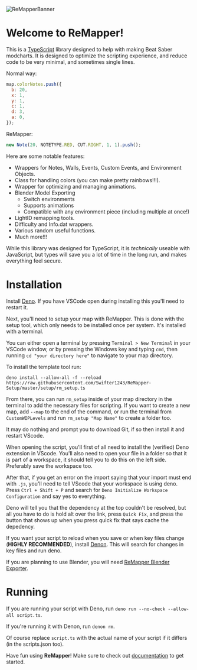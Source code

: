 ![ReMapperBanner](https://user-images.githubusercontent.com/86539501/184691427-0e8853fc-878a-4c0b-b976-970f7dac8818.png)

# Welcome to ReMapper!

This is a [TypeScript](https://www.typescriptlang.org/) library designed to help
with making Beat Saber modcharts. It is designed to optimize the scripting
experience, and reduce code to be very minimal, and sometimes single lines.

Normal way:

```js
map.colorNotes.push({
  b: 20,
  x: 1,
  y: 1,
  c: 1,
  d: 3,
  a: 0,
});
```

ReMapper:

```js
new Note(20, NOTETYPE.RED, CUT.RIGHT, 1, 1).push();
```

Here are some notable features:

- Wrappers for Notes, Walls, Events, Custom Events, and Environment Objects.
- Class for handling colors (you can make pretty rainbows!!!).
- Wrapper for optimizing and managing animations.
- Blender Model Exporting
  - Switch environments
  - Supports animations
  - Compatible with any environment piece (including multiple at once!)
- LightID remapping tools.
- Difficulty and Info.dat wrappers.
- Various random useful functions.
- Much more!!!

While this library was designed for TypeScript, it is _technically_ useable with
JavaScript, but types will save you a lot of time in the long run, and makes
everything feel secure.

# Installation

Install [Deno](https://deno.land/). If you have VSCode open during installing
this you'll need to restart it.

Next, you'll need to setup your map with ReMapper. This is done with the setup
tool, which only needs to be installed once per system. It's installed with a
terminal.

You can either open a terminal by pressing `Terminal > New Terminal` in your
VSCode window, or by pressing the Windows key and typing `cmd`, then running
`cd "your directory here"` to navigate to your map directory.

To install the template tool run:

```
deno install --allow-all -f --reload https://raw.githubusercontent.com/Swifter1243/ReMapper-Setup/master/setup/rm_setup.ts
```

From there, you can run `rm_setup` inside of your map directory in the terminal
to add the necessary files for scripting. If you want to create a new map, add
`--map` to the end of the command, or run the terminal from `CustomWIPLevels`
and run `rm_setup "Map Name"` to create a folder too.

It may do nothing and prompt you to download Git, if so then install it and
restart VScode.

When opening the script, you'll first of all need to install the (verified) Deno
extension in VScode. You'll also need to open your file in a folder so that it
is part of a workspace, it should tell you to do this on the left side.
Preferably save the workspace too.

After that, if you get an error on the import saying that your import must end
with `.js`, you'll need to tell VScode that your workspace is using deno. Press
`Ctrl + Shift + P` and search for `Deno Initialize Workspace Configuration` and
say yes to everything.

Deno will tell you that the dependency at the top couldn't be resolved, but all
you have to do is hold alt over the link, press `Quick Fix`, and press the
button that shows up when you press quick fix that says cache the depedency.

If you want your script to reload when you save or when key files change
(**HIGHLY RECOMMENDED**), install
[Denon](https://github.com/denosaurs/denon#denoland). This will search for
changes in key files and run deno.

If you are planning to use Blender, you will need
[ReMapper Blender Exporter](https://github.com/Swifter1243/ReMapper-Blender-Exporter).

# Running

If you are running your script with Deno, run
`deno run --no-check --allow-all script.ts`.

If you're running it with Denon, run `denon rm`.

Of course replace `script.ts` with the actual name of your script if it differs
(in the scripts.json too).

Have fun using **ReMapper**! Make sure to check out
[documentation](https://github.com/Swifter1243/ReMapper/blob/master/DOCS.md) to
get started.
